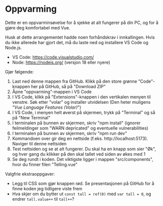 # Oppvarming

Dette er en oppvarminsøvelse for å sjekke at alt fungerer på din PC, og for å gjøre deg komfortabel med Vue.

Husk at dette arrangementet hadde noen forhåndskrav i innkallingen. Hvis du ikke allerede har gjort det, må du laste ned og installere VS Code og Node.js.
- VS Code: https://code.visualstudio.com/
- Node: https://nodejs.org/ (versjon 18 eller nyere)

Gjør følgende:
1. Last ned denne mappen fra GitHub. Klikk på den store grønne "Code"-knappen her på GitHub, så på "Download ZIP"
1. Åpne "oppvarming"-mappen i VS Code
1. I VS Code, klikk på "Extensions"-knappen i den vertikalen menyen til venstre. Søk etter "volar" og installer utvidelsen (Den heter muligens "_Vue Language Features (Volar)_")
1. I VS Code, i menyen helt øverst på skjermen, trykk på "Terminal" og så på "New Terminal"
1. I terminalen på bunnen av skjermen, skriv "npm install" (ignorer feilmeldinger som "WARN depricated" og eventuelle vulnerabilities)
1. I terminalen på bunnen av skjermen, skriv "npm run dev"
1. Kommandoen over gir deg en nettside (f.eks. http://localhost:5173). Naviger til denne nettsiden
1. Test nettsiden og se at alt fungerer. Du skal ha en knapp som sier "Øk", og hver gang du klikker på den skal tallet ved siden av økes med 1
1. Se deg rundt i koden. Det viktigste ligger i mappen "src/components", hvor du finner filen "Telling.vue"

Valgfrie ekstraoppgaver:
- Legg til CSS som gjør knappen rød. Se presentasjonen på GitHub for å finne koden jeg tidligere viste frem
- Hva skjer om du bytter ut `const tall = ref(0)` med `var tall = 0`, og endrer `tall.value++` til `tall++`?